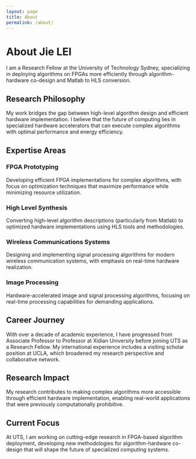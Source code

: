 ```yaml
---
layout: page
title: About
permalink: /about/
---
```


# About Jie LEI

I am a Research Fellow at the University of Technology Sydney, specializing in deploying algorithms on FPGAs more efficiently through algorithm-hardware co-design and Matlab to HLS conversion.

## Research Philosophy

My work bridges the gap between high-level algorithm design and efficient hardware implementation. I believe that the future of computing lies in specialized hardware accelerators that can execute complex algorithms with optimal performance and energy efficiency.

## Expertise Areas

### FPGA Prototyping
Developing efficient FPGA implementations for complex algorithms, with focus on optimization techniques that maximize performance while minimizing resource utilization.

### High Level Synthesis
Converting high-level algorithm descriptions (particularly from Matlab) to optimized hardware implementations using HLS tools and methodologies.

### Wireless Communications Systems
Designing and implementing signal processing algorithms for modern wireless communication systems, with emphasis on real-time hardware realization.

### Image Processing
Hardware-accelerated image and signal processing algorithms, focusing on real-time processing capabilities for demanding applications.

## Career Journey

With over a decade of academic experience, I have progressed from Associate Professor to Professor at Xidian University before joining UTS as a Research Fellow. My international experience includes a visiting scholar position at UCLA, which broadened my research perspective and collaborative network.

## Research Impact

My research contributes to making complex algorithms more accessible through efficient hardware implementation, enabling real-world applications that were previously computationally prohibitive.

## Current Focus

At UTS, I am working on cutting-edge research in FPGA-based algorithm deployment, developing new methodologies for algorithm-hardware co-design that will shape the future of specialized computing systems.